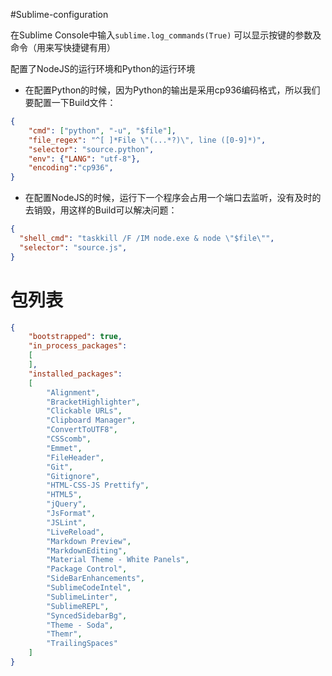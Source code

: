#Sublime-configuration

在Sublime Console中输入`sublime.log_commands(True)` 可以显示按键的参数及命令（用来写快捷键有用）

配置了NodeJS的运行环境和Python的运行环境

- 在配置Python的时候，因为Python的输出是采用cp936编码格式，所以我们要配置一下Build文件：

```json
{
    "cmd": ["python", "-u", "$file"],
    "file_regex": "^[ ]*File \"(...*?)\", line ([0-9]*)",
    "selector": "source.python",
    "env": {"LANG": "utf-8"},
    "encoding":"cp936",
}
```

- 在配置NodeJS的时候，运行下一个程序会占用一个端口去监听，没有及时的去销毁，用这样的Build可以解决问题：

```json
{
  "shell_cmd": "taskkill /F /IM node.exe & node \"$file\"",
  "selector": "source.js",
}
```

# 包列表

```json
{
	"bootstrapped": true,
	"in_process_packages":
	[
	],
	"installed_packages":
	[
		"Alignment",
		"BracketHighlighter",
		"Clickable URLs",
		"Clipboard Manager",
		"ConvertToUTF8",
		"CSScomb",
		"Emmet",
		"FileHeader",
		"Git",
		"Gitignore",
		"HTML-CSS-JS Prettify",
		"HTML5",
		"jQuery",
		"JsFormat",
		"JSLint",
		"LiveReload",
		"Markdown Preview",
		"MarkdownEditing",
		"Material Theme - White Panels",
		"Package Control",
		"SideBarEnhancements",
		"SublimeCodeIntel",
		"SublimeLinter",
		"SublimeREPL",
		"SyncedSidebarBg",
		"Theme - Soda",
		"Themr",
		"TrailingSpaces"
	]
}

```
